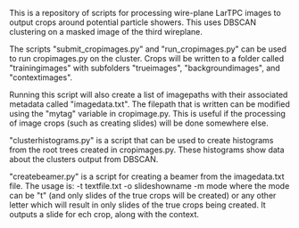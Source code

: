 This is a repository of scripts for processing wire-plane LarTPC images to output 
crops around potential particle showers. This uses DBSCAN clustering on a masked
image of the third wireplane.

The scripts "submit_cropimages.py" and "run_cropimages.py" can be used to run 
cropimages.py on the cluster. Crops will be written to a folder called "trainingimages"
with subfolders "trueimages", "backgroundimages", and "contextimages".

Running this script will also create a list of imagepaths with their associated 
metadata called "imagedata.txt". The filepath that is written can be modified using 
the "mytag" variable in cropimage.py. This is useful if the processing of image crops (such as
creating slides) will be done somewhere else.

"clusterhistograms.py" is a script that can be used to create histograms from the root
trees created in cropimages.py. These histograms show data about the clusters output
from DBSCAN.

"createbeamer.py" is a script for creating a beamer from the imagedata.txt file. 
The usage is:
	-t textfile.txt -o slideshowname -m mode
where the mode can be "t" (and only slides of the true crops will be created) or any
other letter which will result in only slides of the true crops being created. It outputs
a slide for ech crop, along with the context. 


